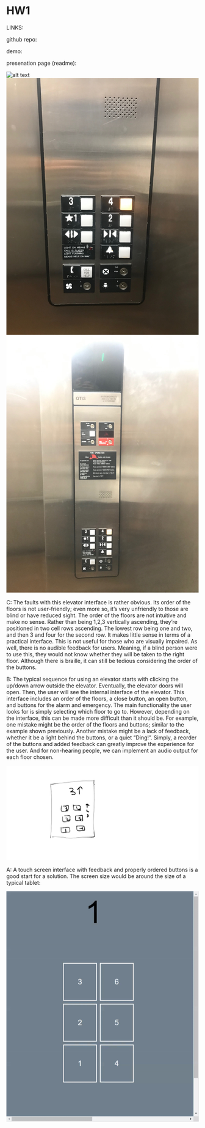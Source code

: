 # HW1


LINKS:

github repo:

demo: 

presenation page (readme):


![alt text](https://github.com/joshacosta/HW1/blob/master/ElevatorGif.gif)
![alt text](https://github.com/joshacosta/HW1/blob/master/IMG_6991.JPG)
![alt text](https://github.com/joshacosta/HW1/blob/master/IMG_6992.JPG)

C:
The faults with this elevator interface is rather obvious. Its order of the floors is not user-friendly; even more so, it’s very unfriendly to those are blind or have reduced sight. The order of the floors are not intuitive and make no sense. Rather than being 1,2,3 vertically ascending, they’re positioned in two cell rows ascending. The lowest row being one and two, and then 3 and four for the second row. It makes little sense in terms of a practical interface. This is not useful for those who are visually impaired. As well, there is no audible feedback for users. Meaning, if a blind person were to use this, they would not know whether they will be taken to the right floor. Although there is braille, it can still be tedious considering the order of the buttons. 


B: 
 The typical sequence for using an elevator starts with clicking the up/down arrow outside the elevator. Eventually, the elevator doors will open. Then, the user will see the internal interface of the elevator. This interface includes an order of the floors, a close button, an open button, and buttons for the alarm and emergency. The main functionality the user looks for is simply selecting which floor to go to. However, depending on the interface, this can be made more difficult than it should be. For example, one mistake might be the order of the floors and buttons; similar to the example shown previously. Another mistake might be a lack of feedback, whether it be a light behind the buttons, or a quiet “Ding!”. Simply, a reorder of the buttons and added feedback can greatly improve the experience for the user. And for non-hearing people, we can implement an audio output for each floor chosen.
 
 
![alt text]( https://github.com/joshacosta/HW1/blob/master/Drawing.jpeg)







A: 
A touch screen interface with feedback and properly ordered buttons is a good start for a solution. The screen size would be around the size of a typical tablet: 

![alt text](https://github.com/joshacosta/HW1/blob/master/HW1.Acosta.gif)





